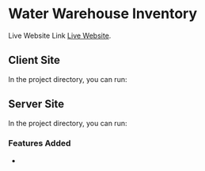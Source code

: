 # Water Warehouse Inventory

Live Website Link [Live Website]().

## Client Site 

In the project directory, you can run:

## Server Site

In the project directory, you can run:

### Features Added
-